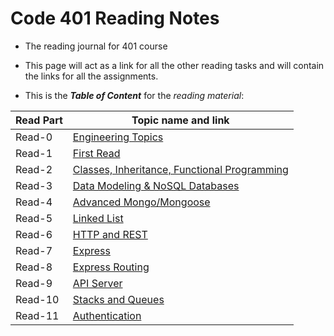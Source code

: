 # Code 401 Reading Notes

* The reading journal for 401 course

* This page will act as a link for all the other reading tasks and will contain the links for all the assignments.

* This is the ***Table of Content*** for the *reading material*:


 

| Read Part                    |       Topic name and link
-------------------------------|-----------------------------------
| Read-0                      |[Engineering Topics](https://ammarBadwan-401-advanced-javascript.github.io/reading-notes-401/class-00)
| Read-1                       |[First Read](https://ammarBadwan-401-advanced-javascript.github.io/reading-notes-401/class-01)
| Read-2                       |[Classes, Inheritance, Functional Programming](https://ammarBadwan-401-advanced-javascript.github.io/reading-notes-401/class-02)
| Read-3                       |[Data Modeling & NoSQL Databases](https://ammarBadwan-401-advanced-javascript.github.io/reading-notes-401/class-03)
| Read-4                       |[Advanced Mongo/Mongoose](https://ammarBadwan-401-advanced-javascript.github.io/reading-notes-401/class-04)
| Read-5                       |[Linked List](https://ammarBadwan-401-advanced-javascript.github.io/reading-notes-401/class-05)
| Read-6                       |[HTTP and REST](https://ammarBadwan-401-advanced-javascript.github.io/reading-notes-401/class-06)
| Read-7                       |[Express](https://ammarBadwan-401-advanced-javascript.github.io/reading-notes-401/class-07)
| Read-8                       |[Express Routing](https://ammarBadwan-401-advanced-javascript.github.io/reading-notes-401/class-08)
| Read-9                       |[API Server](https://ammarBadwan-401-advanced-javascript.github.io/reading-notes-401/class-09)
| Read-10                      |[Stacks and Queues](https://ammarBadwan-401-advanced-javascript.github.io/reading-notes-401/class-10)
| Read-11                      |[Authentication](https://ammarBadwan-401-advanced-javascript.github.io/reading-notes-401/class-11)